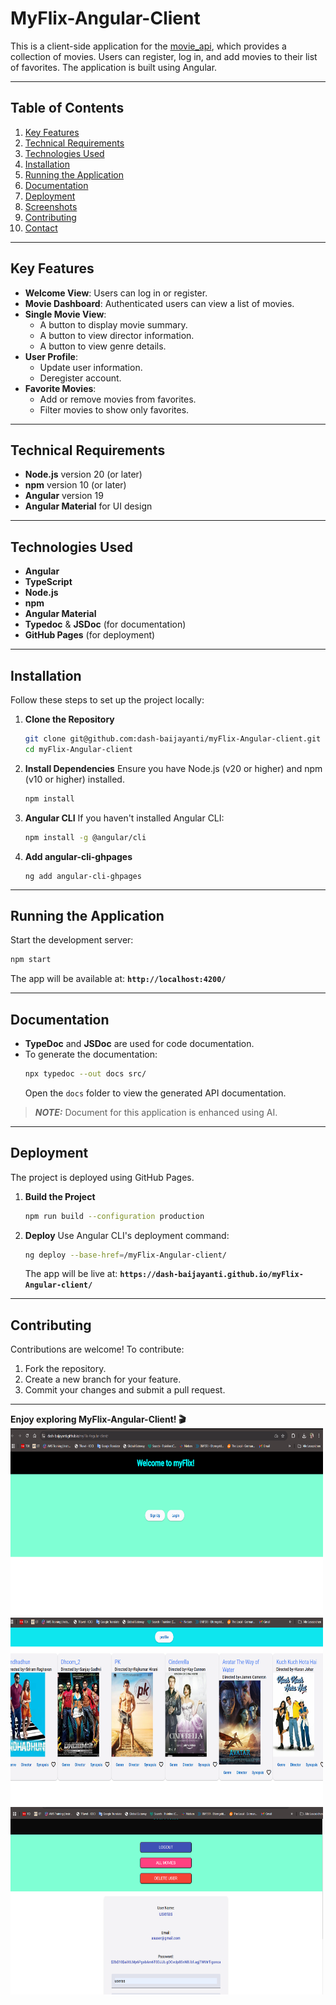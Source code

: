 # MyFlix-Angular-Client

This is a client-side application for the [movie_api](https://dash-baijayanti.github.io/myFlix-Angular-client/), which provides a collection of movies. Users can register, log in, and add movies to their list of favorites. The application is built using Angular.

---

## Table of Contents

1. [Key Features](#key-features)
2. [Technical Requirements](#technical-requirements)
3. [Technologies Used](#technologies-used)
4. [Installation](#installation)
5. [Running the Application](#running-the-application)
6. [Documentation](#documentation)
7. [Deployment](#deployment)
8. [Screenshots](#screenshots)
9. [Contributing](#contributing)
10. [Contact](#contact)

---

## Key Features

- **Welcome View**: Users can log in or register.
- **Movie Dashboard**: Authenticated users can view a list of movies.
- **Single Movie View**:
  - A button to display movie summary.
  - A button to view director information.
  - A button to view genre details.
- **User Profile**:
  - Update user information.
  - Deregister account.
- **Favorite Movies**:
  - Add or remove movies from favorites.
  - Filter movies to show only favorites.

---

## Technical Requirements

- **Node.js** version 20 (or later)
- **npm** version 10 (or later)
- **Angular** version 19
- **Angular Material** for UI design

---

## Technologies Used

- **Angular**
- **TypeScript**
- **Node.js**
- **npm**
- **Angular Material**
- **Typedoc** & **JSDoc** (for documentation)
- **GitHub Pages** (for deployment)

---

## Installation

Follow these steps to set up the project locally:

1. **Clone the Repository**

   ```bash
   git clone git@github.com:dash-baijayanti/myFlix-Angular-client.git
   cd myFlix-Angular-client
   ```

2. **Install Dependencies**
   Ensure you have Node.js (v20 or higher) and npm (v10 or higher) installed.

   ```bash
   npm install
   ```

3. **Angular CLI**
   If you haven't installed Angular CLI:

   ```bash
   npm install -g @angular/cli
   ```

4. **Add angular-cli-ghpages**
   ```
   ng add angular-cli-ghpages
   ```

---

## Running the Application

Start the development server:

```bash
npm start
```

The app will be available at: **`http://localhost:4200/`**

---

## Documentation

- **TypeDoc** and **JSDoc** are used for code documentation.
- To generate the documentation:
  ```bash
  npx typedoc --out docs src/
  ```
  Open the `docs` folder to view the generated API documentation.

> **_NOTE:_** Document for this application is enhanced using AI.

---

## Deployment

The project is deployed using GitHub Pages.

1. **Build the Project**
   ```bash
   npm run build --configuration production
   ```
2. **Deploy**
   Use Angular CLI's deployment command:
   ```bash
   ng deploy --base-href=/myFlix-Angular-client/
   ```
   The app will be live at: **`https://dash-baijayanti.github.io/myFlix-Angular-client/`**

---



## Contributing

Contributions are welcome! To contribute:

1. Fork the repository.
2. Create a new branch for your feature.
3. Commit your changes and submit a pull request.

---



**Enjoy exploring MyFlix-Angular-Client! 🎬**
<img src="angular/Screenshot 2025-01-15 151920.png" alt="movieaPP" width="500" height="300">
<img src="angular/Screenshot 2025-01-15 152137.png" alt="movieaPP" width="500" height="300">
<img src="angular/Screenshot 2025-01-15 152212.png" alt="movieaPP" width="500" height="300">
